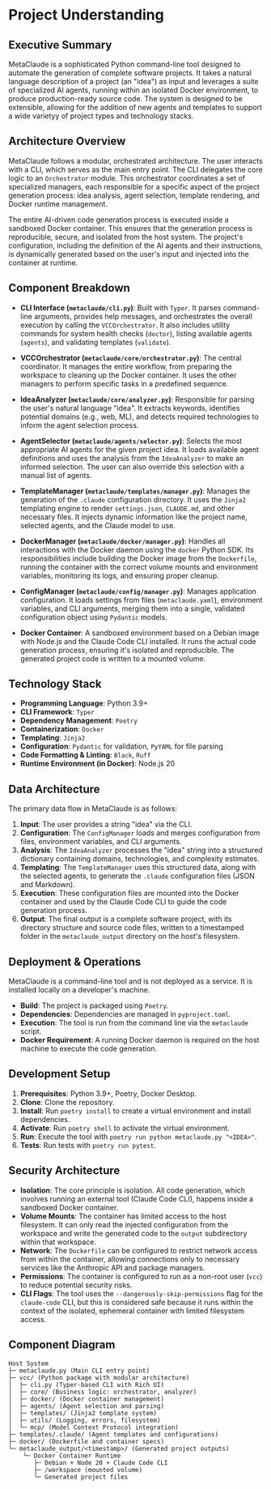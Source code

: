 # Project Understanding

## Executive Summary
MetaClaude is a sophisticated Python command-line tool designed to automate the generation of complete software projects. It takes a natural language description of a project (an "idea") as input and leverages a suite of specialized AI agents, running within an isolated Docker environment, to produce production-ready source code. The system is designed to be extensible, allowing for the addition of new agents and templates to support a wide varietyy of project types and technology stacks.

## Architecture Overview
MetaClaude follows a modular, orchestrated architecture. The user interacts with a CLI, which serves as the main entry point. The CLI delegates the core logic to an `Orchestrator` module. This orchestrator coordinates a set of specialized managers, each responsible for a specific aspect of the project generation process: idea analysis, agent selection, template rendering, and Docker runtime management.

The entire AI-driven code generation process is executed inside a sandboxed Docker container. This ensures that the generation process is reproducible, secure, and isolated from the host system. The project's configuration, including the definition of the AI agents and their instructions, is dynamically generated based on the user's input and injected into the container at runtime.

## Component Breakdown

*   **CLI Interface (`metaclaude/cli.py`)**: Built with `Typer`. It parses command-line arguments, provides help messages, and orchestrates the overall execution by calling the `VCCOrchestrator`. It also includes utility commands for system health checks (`doctor`), listing available agents (`agents`), and validating templates (`validate`).

*   **VCCOrchestrator (`metaclaude/core/orchestrator.py`)**: The central coordinator. It manages the entire workflow, from preparing the workspace to cleaning up the Docker container. It uses the other managers to perform specific tasks in a predefined sequence.

*   **IdeaAnalyzer (`metaclaude/core/analyzer.py`)**: Responsible for parsing the user's natural language "idea". It extracts keywords, identifies potential domains (e.g., web, ML), and detects required technologies to inform the agent selection process.

*   **AgentSelector (`metaclaude/agents/selector.py`)**: Selects the most appropriate AI agents for the given project idea. It loads available agent definitions and uses the analysis from the `IdeaAnalyzer` to make an informed selection. The user can also override this selection with a manual list of agents.

*   **TemplateManager (`metaclaude/templates/manager.py`)**: Manages the generation of the `.claude` configuration directory. It uses the `Jinja2` templating engine to render `settings.json`, `CLAUDE.md`, and other necessary files. It injects dynamic information like the project name, selected agents, and the Claude model to use.

*   **DockerManager (`metaclaude/docker/manager.py`)**: Handles all interactions with the Docker daemon using the `docker` Python SDK. Its responsibilities include building the Docker image from the `Dockerfile`, running the container with the correct volume mounts and environment variables, monitoring its logs, and ensuring proper cleanup.

*   **ConfigManager (`metaclaude/config/manager.py`)**: Manages application configuration. It loads settings from files (`metaclaude.yaml`), environment variables, and CLI arguments, merging them into a single, validated configuration object using `Pydantic` models.

*   **Docker Container**: A sandboxed environment based on a Debian image with Node.js and the Claude Code CLI installed. It runs the actual code generation process, ensuring it's isolated and reproducible. The generated project code is written to a mounted volume.

## Technology Stack

*   **Programming Language**: Python 3.9+
*   **CLI Framework**: `Typer`
*   **Dependency Management**: `Poetry`
*   **Containerization**: `Docker`
*   **Templating**: `Jinja2`
*   **Configuration**: `Pydantic` for validation, `PyYAML` for file parsing
*   **Code Formatting & Linting**: `Black`, `Ruff`
*   **Runtime Environment (in Docker)**: Node.js 20

## Data Architecture

The primary data flow in MetaClaude is as follows:

1.  **Input**: The user provides a string "idea" via the CLI.
2.  **Configuration**: The `ConfigManager` loads and merges configuration from files, environment variables, and CLI arguments.
3.  **Analysis**: The `IdeaAnalyzer` processes the "idea" string into a structured dictionary containing domains, technologies, and complexity estimates.
4.  **Templating**: The `TemplateManager` uses this structured data, along with the selected agents, to generate the `.claude` configuration files (JSON and Markdown).
5.  **Execution**: These configuration files are mounted into the Docker container and used by the Claude Code CLI to guide the code generation process.
6.  **Output**: The final output is a complete software project, with its directory structure and source code files, written to a timestamped folder in the `metaclaude_output` directory on the host's filesystem.

## Deployment & Operations

MetaClaude is a command-line tool and is not deployed as a service. It is installed locally on a developer's machine.

*   **Build**: The project is packaged using `Poetry`.
*   **Dependencies**: Dependencies are managed in `pyproject.toml`.
*   **Execution**: The tool is run from the command line via the `metaclaude` script.
*   **Docker Requirement**: A running Docker daemon is required on the host machine to execute the code generation.

## Development Setup

1.  **Prerequisites**: Python 3.9+, Poetry, Docker Desktop.
2.  **Clone**: Clone the repository.
3.  **Install**: Run `poetry install` to create a virtual environment and install dependencies.
4.  **Activate**: Run `poetry shell` to activate the virtual environment.
5.  **Run**: Execute the tool with `poetry run python metaclaude.py "<IDEA>"`.
6.  **Tests**: Run tests with `poetry run pytest`.

## Security Architecture

*   **Isolation**: The core principle is isolation. All code generation, which involves running an external tool (Claude Code CLI), happens inside a sandboxed Docker container.
*   **Volume Mounts**: The container has limited access to the host filesystem. It can only read the injected configuration from the workspace and write the generated code to the `output` subdirectory within that workspace.
*   **Network**: The `Dockerfile` can be configured to restrict network access from within the container, allowing connections only to necessary services like the Anthropic API and package managers.
*   **Permissions**: The container is configured to run as a non-root user (`vcc`) to reduce potential security risks.
*   **CLI Flags**: The tool uses the `--dangerously-skip-permissions` flag for the `claude-code` CLI, but this is considered safe because it runs within the context of the isolated, ephemeral container with limited filesystem access.

## Component Diagram
```
Host System
├─ metaclaude.py (Main CLI entry point)
├─ vcc/ (Python package with modular architecture)
│  ├─ cli.py (Typer-based CLI with Rich UI)
│  ├─ core/ (Business logic: orchestrator, analyzer)
│  ├─ docker/ (Docker container management)
│  ├─ agents/ (Agent selection and parsing)
│  ├─ templates/ (Jinja2 template system)
│  ├─ utils/ (Logging, errors, filesystem)
│  └─ mcp/ (Model Context Protocol integration)
├─ templates/.claude/ (Agent templates and configurations)
├─ docker/ (Dockerfile and container specs)
└─ metaclaude_output/<timestamp>/ (Generated project outputs)
    └─ Docker Container Runtime
       ├─ Debian + Node 20 + Claude Code CLI
       ├─ /workspace (mounted volume)
       └─ Generated project files
```

